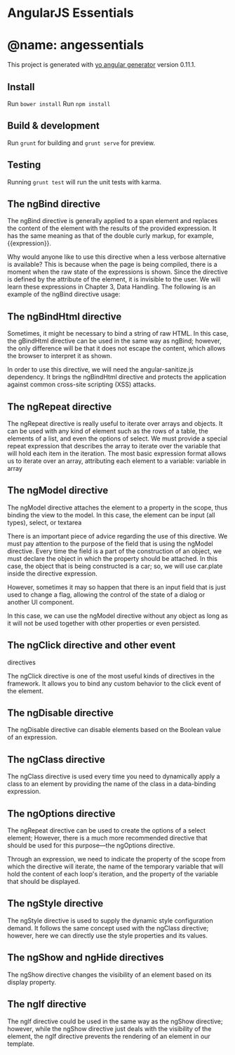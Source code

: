 
# AngularJS Essentials


# @name: angessentials

This project is generated with [yo angular generator](https://github.com/yeoman/generator-angular)
version 0.11.1.

## Install

Run `bower install`
Run `npm install`

## Build & development

Run `grunt` for building and `grunt serve` for preview.

## Testing

Running `grunt test` will run the unit tests with karma.


## The ngBind directive

The ngBind directive is generally applied to a span element and replaces the content
of the element with the results of the provided expression. It has the same meaning
as that of the double curly markup, for example, {{expression}}.

Why would anyone like to use this directive when a less verbose alternative is
available? This is because when the page is being compiled, there is a moment
when the raw state of the expressions is shown. Since the directive is defined by the
attribute of the element, it is invisible to the user. We will learn these expressions in
Chapter 3, Data Handling. The following is an example of the ngBind directive usage:


## The ngBindHtml directive

Sometimes, it might be necessary to bind a string of raw HTML. In this case, the gBindHtml directive can be used in the same way as ngBind; however, the only difference will be that it does not escape the content, which allows the browser to interpret it as shown.

In order to use this directive, we will need the angular-sanitize.js dependency.
It brings the ngBindHtml directive and protects the application against common cross-site scripting (XSS) attacks.


## The ngRepeat directive

The ngRepeat directive is really useful to iterate over arrays and objects. It can be
used with any kind of element such as the rows of a table, the elements of a list, and
even the options of select.
We must provide a special repeat expression that describes the array to iterate over
the variable that will hold each item in the iteration. The most basic expression
format allows us to iterate over an array, attributing each element to a variable:
variable in array


## The ngModel directive

The ngModel directive attaches the element to a property in the scope, thus binding
the view to the model. In this case, the element can be input (all types), select, or textarea

There is an important piece of advice regarding the use of this directive. We must
pay attention to the purpose of the field that is using the ngModel directive. Every time the field is a part of the construction of an object, we must declare the object
in which the property should be attached. In this case, the object that is being
constructed is a car; so, we will use car.plate inside the directive expression.

However, sometimes it may so happen that there is an input field that is just used to
change a flag, allowing the control of the state of a dialog or another UI component.

In this case, we can use the ngModel directive without any object as long as it will not
be used together with other properties or even persisted.


## The ngClick directive and other event
directives

The ngClick directive is one of the most useful kinds of directives in the framework.
It allows you to bind any custom behavior to the click event of the element.


## The ngDisable directive

The ngDisable directive can disable elements based on the Boolean value of an expression.


## The ngClass directive

The ngClass directive is used every time you need to dynamically apply a class to an element by providing the name of the class in a data-binding expression.


## The ngOptions directive

The ngRepeat directive can be used to create the options of a select element; However, there is a much more recommended directive that should be used for this purpose—the ngOptions directive.

Through an expression, we need to indicate the property of the scope from which the directive will iterate, the name of the temporary variable that will hold the content of each loop's iteration, and the property of the variable that should be displayed.



## The ngStyle directive

The ngStyle directive is used to supply the dynamic style configuration demand.
It follows the same concept used with the ngClass directive; however, here we can directly use the style properties and its values.


## The ngShow and ngHide directives

The ngShow directive changes the visibility of an element based on its display property.


## The ngIf directive

The nglf directive could be used in the same way as the ngShow directive; however, while the ngShow directive just deals with the visibility of the element, the ngIf directive prevents the rendering of an element in our template.
